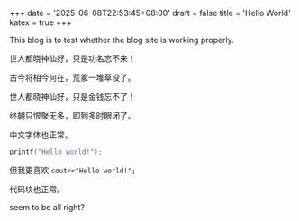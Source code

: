 +++
date = '2025-06-08T22:53:45+08:00'
draft = false
title = 'Hello World'
katex = true
+++

This blog is to test whether the blog site is working properly.

世人都晓神仙好，只是功名忘不来！

古今将相今何在，荒冢一堆草没了。

世人都晓神仙好，只是金钱忘不了！

终朝只恨聚无多，即到多时眼闭了。

中文字体也正常。

```C
printf("Hello world!");
```

但我更喜欢 ```cout<<"Hello world!";```

代码块也正常。

seem to be all right?